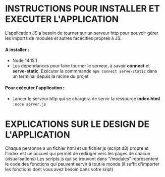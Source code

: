 # INSTRUCTIONS POUR INSTALLER ET EXECUTER L'APPLICATION

L'application JS a besoin de tourner sur un serveur http pour pouvoir gérer les imports de modules et autres facécities propres à JS.

#### A installer :
* Node 14.15.1
* Les dépendances pour faire tourner le serveur, à savoir **connect** et **serve-static**. Exécuter la commmande `npm connect serve-static` dans un terminal depuis la racine du projet

#### Pour exécuter l'application :
* Lancer le serveur http qui se chargera de servir la ressource **index.html** : `node server.js`

# EXPLICATIONS SUR LE DESIGN DE L'APPLICATION

Chaque personne a un fichier html et un fichier js (script d3) propre et l'index est un accueil qui permet de rediriger vers les pages de chacun (visualisations)
Les scripts js qui se trouvent dans "/modules" représentent le code des fonctions qui peuvent servir à tout le monde (il suffit d'importer les fonctions dont vous avez besoin dans votre sript)